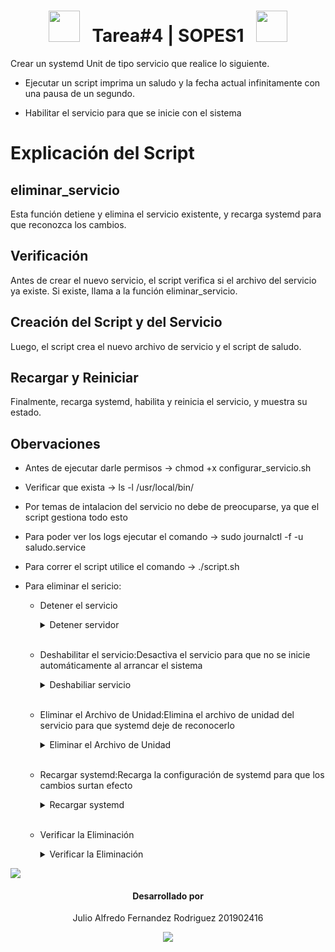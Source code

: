 

# <div align="center"><img src="https://raw.githubusercontent.com/Tarikul-Islam-Anik/Animated-Fluent-Emojis/master/Emojis/Smilies/Alien%20Monster.png" width="50px" /> &nbsp; Tarea#4 | SOPES1 &nbsp; <img src="https://raw.githubusercontent.com/Tarikul-Islam-Anik/Animated-Fluent-Emojis/master/Emojis/Smilies/Alien%20Monster.png" width="50px" />

Crear un systemd Unit de tipo servicio que realice lo siguiente.

- Ejecutar un script imprima un saludo y la fecha actual infinitamente con una pausa de un segundo.

- Habilitar el servicio para que se inicie con el sistema 


# Explicación del Script


## eliminar_servicio
Esta función detiene y elimina el servicio existente, y recarga systemd para que reconozca los cambios.

## Verificación
Antes de crear el nuevo servicio, el script verifica si el archivo del servicio ya existe. Si existe, llama a la función eliminar_servicio.

## Creación del Script y del Servicio
Luego, el script crea el nuevo archivo de servicio y el script de saludo.

## Recargar y Reiniciar
 Finalmente, recarga systemd, habilita y reinicia el servicio, y muestra su estado.


## Obervaciones
- Antes de ejecutar darle permisos -> chmod +x configurar_servicio.sh

- Verificar que exista -> ls -l /usr/local/bin/

- Por temas de intalacion del servicio no debe de preocuparse, ya que el script gestiona todo esto

- Para poder ver los logs ejecutar el comando -> sudo journalctl -f -u saludo.service

- Para correr el script utilice el comando -> ./script.sh

- Para eliminar el sericio:
    - Detener el servicio  
        <details>
        <summary>Detener servidor</summary>

                sudo systemctl stop saludo.service


        </details>
        <br>

    - Deshabilitar el servicio:Desactiva el servicio para que no se inicie automáticamente al arrancar el sistema
        <details>
        <summary>Deshabiliar servicio</summary>

                sudo systemctl disable saludo.service


        </details>
        <br>

    - Eliminar el Archivo de Unidad:Elimina el archivo de unidad del servicio para que systemd deje de reconocerlo
        <details>
        <summary>Eliminar el Archivo de Unidad</summary>
            sudo rm /etc/systemd/system/saludo.service


        </details>
        <br>

    - Recargar systemd:Recarga la configuración de systemd para que los cambios surtan efecto
        <details>
        <summary>Recargar systemd</summary>

                sudo systemctl daemon-reload


        </details>
        <br>
        
    - Verificar la Eliminación  
        <details>
        <summary>Verificar la Eliminación</summary>

                systemctl status saludo.service

        </details>

    


 ![](https://user-images.githubusercontent.com/73097560/115834477-dbab4500-a447-11eb-908a-139a6edaec5c.gif)

#### <div align="center"> Desarrollado por
<div align="center">
Julio Alfredo Fernandez Rodriguez
201902416

<br>

![](https://user-images.githubusercontent.com/73097560/115834477-dbab4500-a447-11eb-908a-139a6edaec5c.gif)